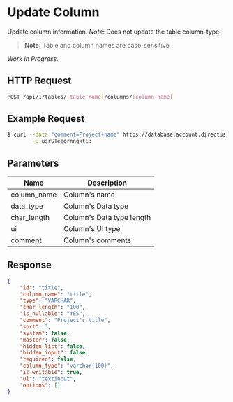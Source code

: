# Update Column

Update column information. _*Note*_: Does not update the table column-type.

> **Note:** Table and column names are case-sensitive

_Work in Progress._

## HTTP Request

```bash
POST /api/1/tables/[table-name]/columns/[column-name]
```

## Example Request

```bash
$ curl --data "comment=Project+name" https://database.account.directus.io/api/1/tables/projects/title \
        -u usrSTeeornngkti:
```

## Parameters

Name        | Description
----------- | -----------
column_name | Column's name
data_type   | Column's Data type
char_length | Column's Data type length
ui          | Column's UI type
comment     | Column's comments

## Response

```json
{
    "id": "title",
    "column_name": "title",
    "type": "VARCHAR",
    "char_length": "100",
    "is_nullable": "YES",
    "comment": "Project's title",
    "sort": 3,
    "system": false,
    "master": false,
    "hidden_list": false,
    "hidden_input": false,
    "required": false,
    "column_type": "varchar(100)",
    "is_writable": true,
    "ui": "textinput",
    "options": []
}
```
